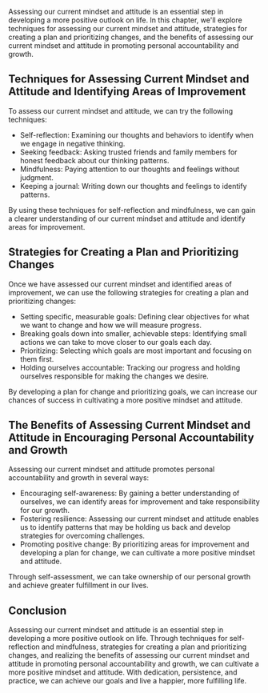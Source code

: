 
Assessing our current mindset and attitude is an essential step in developing a more positive outlook on life. In this chapter, we'll explore techniques for assessing our current mindset and attitude, strategies for creating a plan and prioritizing changes, and the benefits of assessing our current mindset and attitude in promoting personal accountability and growth.

Techniques for Assessing Current Mindset and Attitude and Identifying Areas of Improvement
------------------------------------------------------------------------------------------

To assess our current mindset and attitude, we can try the following techniques:

* Self-reflection: Examining our thoughts and behaviors to identify when we engage in negative thinking.
* Seeking feedback: Asking trusted friends and family members for honest feedback about our thinking patterns.
* Mindfulness: Paying attention to our thoughts and feelings without judgment.
* Keeping a journal: Writing down our thoughts and feelings to identify patterns.

By using these techniques for self-reflection and mindfulness, we can gain a clearer understanding of our current mindset and attitude and identify areas for improvement.

Strategies for Creating a Plan and Prioritizing Changes
-------------------------------------------------------

Once we have assessed our current mindset and identified areas of improvement, we can use the following strategies for creating a plan and prioritizing changes:

* Setting specific, measurable goals: Defining clear objectives for what we want to change and how we will measure progress.
* Breaking goals down into smaller, achievable steps: Identifying small actions we can take to move closer to our goals each day.
* Prioritizing: Selecting which goals are most important and focusing on them first.
* Holding ourselves accountable: Tracking our progress and holding ourselves responsible for making the changes we desire.

By developing a plan for change and prioritizing goals, we can increase our chances of success in cultivating a more positive mindset and attitude.

The Benefits of Assessing Current Mindset and Attitude in Encouraging Personal Accountability and Growth
--------------------------------------------------------------------------------------------------------

Assessing our current mindset and attitude promotes personal accountability and growth in several ways:

* Encouraging self-awareness: By gaining a better understanding of ourselves, we can identify areas for improvement and take responsibility for our growth.
* Fostering resilience: Assessing our current mindset and attitude enables us to identify patterns that may be holding us back and develop strategies for overcoming challenges.
* Promoting positive change: By prioritizing areas for improvement and developing a plan for change, we can cultivate a more positive mindset and attitude.

Through self-assessment, we can take ownership of our personal growth and achieve greater fulfillment in our lives.

Conclusion
----------

Assessing our current mindset and attitude is an essential step in developing a more positive outlook on life. Through techniques for self-reflection and mindfulness, strategies for creating a plan and prioritizing changes, and realizing the benefits of assessing our current mindset and attitude in promoting personal accountability and growth, we can cultivate a more positive mindset and attitude. With dedication, persistence, and practice, we can achieve our goals and live a happier, more fulfilling life.
